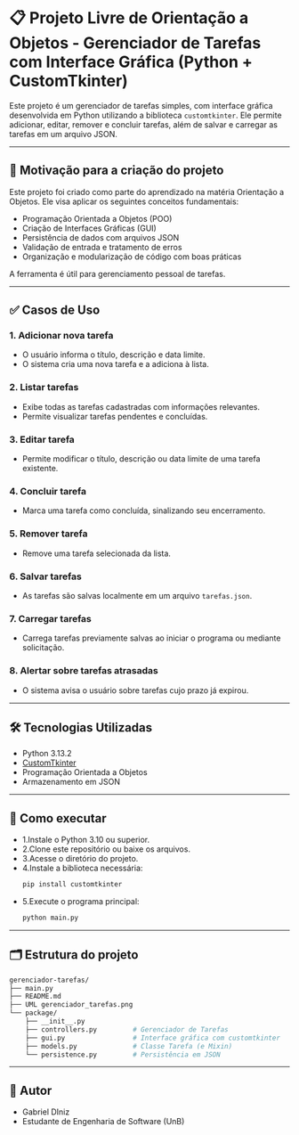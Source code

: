 # 📋 Projeto Livre de Orientação a Objetos - Gerenciador de Tarefas com Interface Gráfica (Python + CustomTkinter)

Este projeto é um gerenciador de tarefas simples, com interface gráfica desenvolvida em Python utilizando a biblioteca `customtkinter`. Ele permite adicionar, editar, remover e concluir tarefas, além de salvar e carregar as tarefas em um arquivo JSON.

---

## 📌 Motivação para a criação do projeto

Este projeto foi criado como parte do aprendizado na matéria Orientação a Objetos. Ele visa aplicar os seguintes conceitos fundamentais:

- Programação Orientada a Objetos (POO)
- Criação de Interfaces Gráficas (GUI)
- Persistência de dados com arquivos JSON
- Validação de entrada e tratamento de erros
- Organização e modularização de código com boas práticas

A ferramenta é útil para gerenciamento pessoal de tarefas.

---

## ✅ Casos de Uso

### 1. Adicionar nova tarefa
- O usuário informa o título, descrição e data limite.
- O sistema cria uma nova tarefa e a adiciona à lista.

### 2. Listar tarefas
- Exibe todas as tarefas cadastradas com informações relevantes.
- Permite visualizar tarefas pendentes e concluídas.

### 3. Editar tarefa
- Permite modificar o título, descrição ou data limite de uma tarefa existente.

### 4. Concluir tarefa
- Marca uma tarefa como concluída, sinalizando seu encerramento.

### 5. Remover tarefa
- Remove uma tarefa selecionada da lista.

### 6. Salvar tarefas
- As tarefas são salvas localmente em um arquivo `tarefas.json`.

### 7. Carregar tarefas
- Carrega tarefas previamente salvas ao iniciar o programa ou mediante solicitação.

### 8. Alertar sobre tarefas atrasadas
- O sistema avisa o usuário sobre tarefas cujo prazo já expirou.

---

## 🛠 Tecnologias Utilizadas

- Python 3.13.2
- [CustomTkinter](https://github.com/TomSchimansky/CustomTkinter)
- Programação Orientada a Objetos
- Armazenamento em JSON
  
---

## 🚀 Como executar
- 1.Instale o Python 3.10 ou superior.
- 2.Clone este repositório ou baixe os arquivos.
- 3.Acesse o diretório do projeto.
- 4.Instale a biblioteca necessária:
  ``` bash
  pip install customtkinter
  ``` 
- 5.Execute o programa principal:
  ```bash
  python main.py
  ``` 

---
## 🗂 Estrutura do projeto
```bash
gerenciador-tarefas/
├── main.py
├── README.md
├── UML gerenciador_tarefas.png
└── package/
    ├── __init__.py
    ├── controllers.py         # Gerenciador de Tarefas
    ├── gui.py                 # Interface gráfica com customtkinter
    ├── models.py              # Classe Tarefa (e Mixin)
    └── persistence.py         # Persistência em JSON
```
---

## 👤 Autor
- Gabriel DIniz
- Estudante de Engenharia de Software (UnB)

